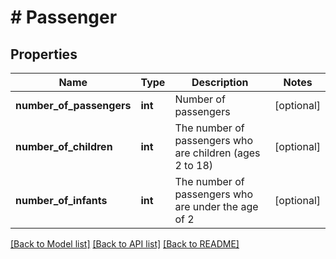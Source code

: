 # # Passenger

## Properties

Name | Type | Description | Notes
------------ | ------------- | ------------- | -------------
**number_of_passengers** | **int** | Number of passengers | [optional]
**number_of_children** | **int** | The number of passengers who are children (ages 2 to 18) | [optional]
**number_of_infants** | **int** | The number of passengers who are under the age of 2 | [optional]

[[Back to Model list]](../../README.md#models) [[Back to API list]](../../README.md#endpoints) [[Back to README]](../../README.md)
